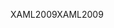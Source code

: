 <span data-ttu-id="a96f2-101">XAML2009</span><span class="sxs-lookup"><span data-stu-id="a96f2-101">XAML2009</span></span>